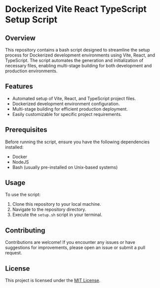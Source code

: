 # Dockerized Vite React TypeScript Setup Script

## Overview

This repository contains a bash script designed to streamline the setup process for Dockerized development environments using Vite, React, and TypeScript. The script automates the generation and initialization of necessary files, enabling multi-stage building for both development and production environments.

## Features

- Automated setup of Vite, React, and TypeScript project files.
- Dockerized development environment configuration.
- Multi-stage building for efficient production deployment.
- Easily customizable for specific project requirements.

## Prerequisites

Before running the script, ensure you have the following dependencies installed:

- Docker
- NodeJS
- Bash (usually pre-installed on Unix-based systems)

## Usage

To use the script:

1. Clone this repository to your local machine.
2. Navigate to the repository directory.
3. Execute the `setup.sh` script in your terminal.

## Contributing

Contributions are welcome! If you encounter any issues or have suggestions for improvements, please open an issue or submit a pull request.

## License

This project is licensed under the [MIT License](LICENSE).
